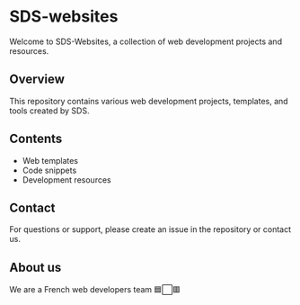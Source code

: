 # SDS-websites
Welcome to SDS-Websites, a collection of web development projects and resources.

## Overview
This repository contains various web development projects, templates, and tools created by SDS.

## Contents
- Web templates
- Code snippets
- Development resources

## Contact
For questions or support, please create an issue in the repository or contact us.

## About us
We are a French web developers team 🟦⬜🟥